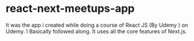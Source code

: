 # react-next-meetups-app
It was the app i created while doing a course of React JS (By Udemy ) on Udemy. I Basically followed along. It uses all the core features of Next.js. 
